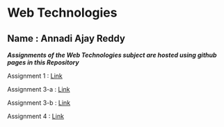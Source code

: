 # Web Technologies

## Name : Annadi Ajay Reddy


_**Assignments of the Web Technologies subject are hosted using github pages in this Repository**_


Assignment 1 : [Link](https://ajayreddy-8374.github.io/WebTech/site/index)


Assignment 3-a : [Link](https://ajayreddy-8374.github.io/WebTech/assign3/assign3a)

Assignment 3-b : [Link](https://ajayreddy-8374.github.io/WebTech/assign3/assign3b)

Assignment 4 : [Link](https://ajayreddy-8374.github.io/WebTech/assign4/assign4)
